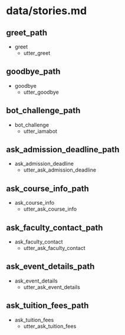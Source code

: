# data/stories.md

## greet_path
* greet
  - utter_greet

## goodbye_path
* goodbye
  - utter_goodbye

## bot_challenge_path
* bot_challenge
  - utter_iamabot

## ask_admission_deadline_path
* ask_admission_deadline
  - utter_ask_admission_deadline

## ask_course_info_path
* ask_course_info
  - utter_ask_course_info

## ask_faculty_contact_path
* ask_faculty_contact
  - utter_ask_faculty_contact

## ask_event_details_path
* ask_event_details
  - utter_ask_event_details

## ask_tuition_fees_path
* ask_tuition_fees
  - utter_ask_tuition_fees